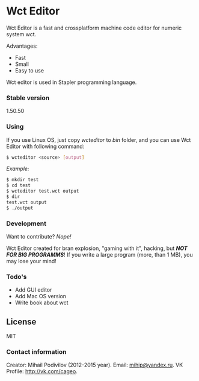 # Wct Editor

Wct Editor is a fast and crossplatform machine code editor for numeric system wct.

Advantages:

  - Fast
  - Small
  - Easy to use

Wct editor is used in Stapler programming language.

### Stable version
1.50.50

### Using

If you use Linux OS, just copy *wcteditor* to *bin* folder, and you can use Wct Editor with following command:

```sh
$ wcteditor <source> [output]
```
*Example:*

```sh
$ mkdir test
$ cd test
$ wcteditor test.wct output
$ dir
test.wct output
$ ./output
```

### Development

Want to contribute? *Nope!*

Wct Editor created for bran explosion, "gaming with it", hacking, but ***NOT FOR BIG PROGRAMMS***! If you write a large program (more, than 1 MB), you may lose your mind!

### Todo's

 - Add GUI editor
 - Add Mac OS version
 - Write book about wct

License
----

MIT


### Contact information

Creator: Mihail Podivilov (2012-2015 year).
Email: mihip@yandex.ru.
VK Profile: http://vk.com/cageo.
